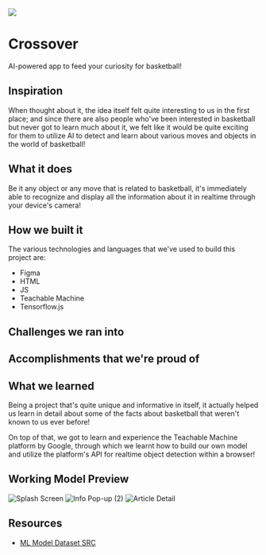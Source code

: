 <img src="https://user-images.githubusercontent.com/71369943/130354748-b2198f9b-ba1f-445b-8ce7-f0526f97d8e3.png" >

# Crossover
AI-powered app to feed your curiosity for basketball!

## Inspiration
When thought about it, the idea itself felt quite interesting to us in the first place; and since there are also people who've been interested in basketball but never got to learn much about it, we felt like it would be quite exciting for them to utilize AI to detect and learn about various moves and objects in the world of basketball!

## What it does
Be it any object or any move that is related to basketball, it's immediately able to recognize and display all the information about it in realtime through your device's camera! 

## How we built it
The various technologies and languages that we've used to build this project are:
- Figma
- HTML
- JS
- Teachable Machine
- Tensorflow.js

## Challenges we ran into

## Accomplishments that we're proud of

## What we learned
Being a project that's quite unique and informative in itself, it actually helped us learn in detail about some of the facts about basketball that weren't known to us ever before!

On top of that, we got to learn and experience the Teachable Machine platform by Google, through which we learnt how to build our own model and utilize the platform's API for realtime object detection within a browser!

## Working Model Preview
![Splash Screen](https://user-images.githubusercontent.com/71369943/130354862-63c72710-6151-467c-a81d-3bad00c41a09.png)
![Info Pop-up (2)](https://user-images.githubusercontent.com/71369943/130354854-cd387b5a-c49e-4319-8d7a-7f4662a7f9c8.png)
![Article Detail](https://user-images.githubusercontent.com/71369943/130354860-65c4e191-d2a5-4c32-9149-bdbe6091cdc3.png)

## Resources
- [ML Model Dataset SRC](src/)
